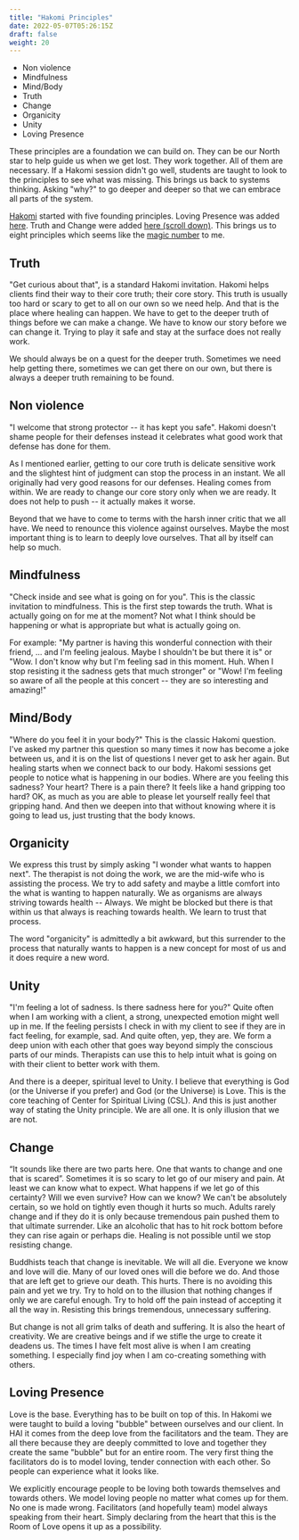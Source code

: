 ```yaml
---
title: "Hakomi Principles"
date: 2022-05-07T05:26:15Z
draft: false
weight: 20
---
```


* Non violence
* Mindfulness
* Mind/Body
* Truth
* Change
* Organicity
* Unity
* Loving Presence

These principles are a foundation we can build on. They can be our North star to help guide us when we get lost. They work together. All of them are necessary. If a Hakomi session didn't go well, students are taught to look to the principles to see what was missing. This brings us back to systems thinking. Asking "why?" to go deeper and deeper so that we can embrace all parts of the system.

[Hakomi][1] started with five founding principles. Loving Presence was added [here][2]. Truth and Change were added [here (scroll down)][3]. This brings us to eight principles which seems like the [magic number][4] to me.

## Truth

"Get curious about that", is a standard Hakomi invitation. Hakomi helps clients find their way to their core truth; their core story. This truth is usually too hard or scary to get to all on our own so we need help. And that is the place where healing can happen. We have to get to the deeper truth of things before we can make a change. We have to know our story before we can change it. Trying to play it safe and stay at the surface does not really work.

We should always be on a quest for the deeper truth. Sometimes we need help getting there, sometimes we can get there on our own, but there is always a deeper truth remaining to be found.

## Non violence

"I welcome that strong protector -- it has kept you safe". Hakomi doesn't shame people for their defenses instead it celebrates what good work that defense has done for them.

As I mentioned earlier, getting to our core truth is delicate sensitive work and the slightest hint of judgment can stop the process in an instant. We all originally had very good reasons for our defenses. Healing comes from within. We are ready to change our core story only when we are ready. It does not help to push -- it actually makes it worse.

Beyond that we have to come to terms with the harsh inner critic that we all have. We need to renounce this violence against ourselves. Maybe the most important thing is to learn to deeply love ourselves. That all by itself can help so much.

## Mindfulness

"Check inside and see what is going on for you". This is the classic invitation to mindfulness. This is the first step towards the truth. What is actually going on for me at the moment? Not what I think should be happening or what is appropriate but what is actually going on.

For example: "My partner is having this wonderful connection with their friend, ... and I'm feeling jealous. Maybe I shouldn't be but there it is" or "Wow. I don't know why but I'm feeling sad in this moment. Huh. When I stop resisting it the sadness gets that much stronger" or "Wow! I'm feeling so aware of all the people at this concert -- they are so interesting and amazing!"

## Mind/Body

"Where do you feel it in your body?" This is the classic Hakomi question. I've asked my partner this question so many times it now has become a joke between us, and it is on the list of questions I never get to ask her again. But healing starts when we connect back to our body. Hakomi sessions get people to notice what is happening in our bodies. Where are you feeling this sadness? Your heart? There is a pain there? It feels like a hand gripping too hard? OK, as much as you are able to please let yourself really feel that gripping hand. And then we deepen into that without knowing where it is going to lead us, just trusting that the body knows.

## Organicity

We express this trust by simply asking "I wonder what wants to happen next". The therapist is not doing the work, we are the mid-wife who is assisting the process. We try to add safety and maybe a little comfort into the what is wanting to happen naturally. We as organisms are always striving towards health -- Always. We might be blocked but there is that within us that always is reaching towards health. We learn to trust that process.

The word "organicity" is admittedly a bit awkward, but this surrender to the process that naturally wants to happen is a new concept for most of us and it does require a new word.

## Unity

"I'm feeling a lot of sadness. Is there sadness here for you?" Quite often when I am working with a client, a strong, unexpected emotion might well up in me. If the feeling persists I check in with my client to see if they are in fact feeling, for example, sad. And quite often, yep, they are. We form a deep union with each other that goes way beyond simply the conscious parts of our minds. Therapists can use this to help intuit what is going on with their client to better work with them.

And there is a deeper, spiritual level to Unity. I believe that everything is God (or the Universe if you prefer) and God (or the Universe) is Love. This is the core teaching of Center for Spiritual Living (CSL). And this is just another way of stating the Unity principle. We are all one. It is only illusion that we are not.

## Change

“It sounds like there are two parts here. One that wants to change and one that is scared”. Sometimes it is so scary to let go of our misery and pain. At least we can know what to expect. What happens if we let go of this certainty? Will we even survive? How can we know? We can't be absolutely certain, so we hold on tightly even though it hurts so much. Adults rarely change and if they do it is only because tremendous pain pushed them to that ultimate surrender. Like an alcoholic that has to hit rock bottom before they can rise again or perhaps die. Healing is not possible until we stop resisting change.

Buddhists teach that change is inevitable. We will all die. Everyone we know and love will die. Many of our loved ones will die before we do. And those that are left get to grieve our death. This hurts. There is no avoiding this pain and yet we try. Try to hold on to the illusion that nothing changes if only we are careful enough. Try to hold off the pain instead of accepting it all the way in. Resisting this brings tremendous, unnecessary suffering.

But change is not all grim talks of death and suffering. It is also the heart of creativity. We are creative beings and if we stifle the urge to create it deadens us. The times I have felt most alive is when I am creating something. I especially find joy when I am co-creating something with others.

## Loving Presence

Love is the base. Everything has to be built on top of this. In Hakomi we were taught to build a loving "bubble" between ourselves and our client. In HAI it comes from the deep love from the facilitators and the team. They are all there because they are deeply committed to love and together they create the same "bubble" but for an entire room. The very first thing the facilitators do is to model loving, tender connection with each other. So people can experience what it looks like.

We explicitly encourage people to be loving both towards themselves and towards others. We model loving people no matter what comes up for them. No one is made wrong. Facilitators (and hopefully team) model always speaking from their heart. Simply declaring from the heart that this is the Room of Love opens it up as a possibility.


 

[1]:	https://hakomiinstitute.com/
[2]:	https://hakomiinstitute.com/about/hakomi-mindful-somatic-psychotherapy/the-hakomi-principles
[3]:	https://thepleasantmind.com/hakomi/
[4]:	/posts/eight/